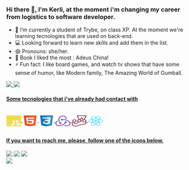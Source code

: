 ### Hi there 👋, I'm Kerli, at the moment i'm changing my career from logistics to software developer.

- 🔭 I’m currently a student of Trybe, on class XP. At the moment  we're learning tecnologies that are used on back-end.
- :computer: Looking forward to learn new skills and add them in the list.
- 😄 Pronouns: she/her.
- :closed_book: Book I liked the most : Adeus China!
- ⚡ Fun fact: I like board games, and watch tv shows that have some sense of humor, like Modern family, The Amazing World of Gumball.


<div style="display: inline_block">
  <a href="https://github.com/KerliS9">
   <img height="150em" src="https://github-readme-stats.vercel.app/api/top-langs/?username=KerliS9&layout=compact&langs_count=7&theme=ayu-mirage"/>
   <img height="150em" src="https://github-readme-stats.vercel.app/api?username=KerliS9&show_icons=true&theme=ayu-mirage&include_all_commits=true&count_private=true"/>
    
<div style="display: flex">
  </div>
    <h4>Some tecnologies that i've already had contact with</h4>
  <div style="display: inline"><br>
    <img align="center" alt="Kerli-Js" height="30" width="40" src="https://raw.githubusercontent.com/devicons/devicon/master/icons/javascript/javascript-plain.svg">
    <img align="center" alt="Kerli-HTML" height="30" width="40" src="https://raw.githubusercontent.com/devicons/devicon/master/icons/html5/html5-original.svg">
    <img align="center" alt="Kerli-CSS" height="30" width="40" src="https://raw.githubusercontent.com/devicons/devicon/master/icons/css3/css3-original.svg">
    <img align="center" alt="Kerli-Redux" height="30" width="40" src="https://raw.githubusercontent.com/devicons/devicon/master/icons/redux/redux-original.svg"/>
    <img align="center" alt="Kerli-Jest" height="30" width="40" src="https://raw.githubusercontent.com/devicons/devicon/master/icons/jest/jest-plain.svg"/>
    <img align="center" alt="Kerli-React" height="30" width="40" src="https://raw.githubusercontent.com/devicons/devicon/master/icons/react/react-original.svg"/>
  </div>
</div>
  
  ##
 
<div style="display: inline_block">
  <h4>If you want to reach me, please, follow one of the icons below.</h4>
  <a href="https://www.linkedin.com/in/kerlischroeder" target="_blank"><img src="https://img.shields.io/badge/LinkedIn-0077B5?style=for-the-badge&logo=linkedin&logoColor=white" target="_blank"></a>  
  <a href = "mailto:kerlischroeder9@gmail.com"><img src="https://img.shields.io/badge/-Gmail-%23333?style=for-the-badge&logo=gmail&logoColor=white" target="_blank"></a>  
  <a href="https://t.me/Kerli9" target="_blank"><img src="https://img.shields.io/badge/Telegram-2CA5E0?style=for-the-badge&logo=telegram&logoColor=white" target="_blank"></a>
  </div>
  <img src=![](https://komarev.com/ghpvc/username=KerliS9&style=flat&color=green=&label=PROFILE+VIEWS)/> <br>
  <img ![](https://komarev.com/ghpvc/?username=kerlis9&style=flat-square&color=brightgreen&label=PROFILE+VIEWS) />
